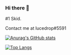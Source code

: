 ### Hi there 👋

#1 Skid.

Contact me at lucedrop#5591

[![Anurag's GitHub stats](https://github-readme-stats.vercel.app/api?username=alderite)](https://github.com/anuraghazra/github-readme-stats)

[![Top Langs](https://github-readme-stats.vercel.app/api/top-langs/?username=anuraghazra&layout=compact)](https://github.com/anuraghazra/github-readme-stats)


